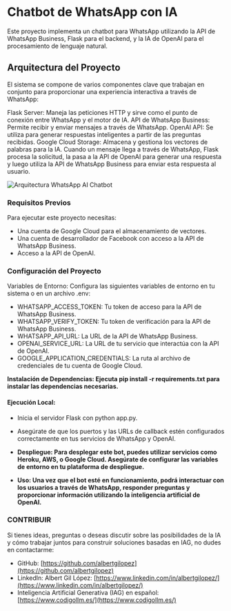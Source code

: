 # Chatbot de WhatsApp con IA

Este proyecto implementa un chatbot para WhatsApp utilizando la API de WhatsApp Business, Flask para el backend, y la IA de OpenAI para el procesamiento de lenguaje natural.

## Arquitectura del Proyecto

El sistema se compone de varios componentes clave que trabajan en conjunto para proporcionar una experiencia interactiva a través de WhatsApp:

Flask Server: Maneja las peticiones HTTP y sirve como el punto de conexión entre WhatsApp y el motor de IA.
API de WhatsApp Business: Permite recibir y enviar mensajes a través de WhatsApp.
OpenAI API: Se utiliza para generar respuestas inteligentes a partir de las preguntas recibidas.
Google Cloud Storage: Almacena y gestiona los vectores de palabras para la IA.
Cuando un mensaje llega a través de WhatsApp, Flask procesa la solicitud, la pasa a la API de OpenAI para generar una respuesta y luego utiliza la API de WhatsApp Business para enviar esta respuesta al usuario.

![Arquitectura WhatsApp AI Chatbot]([URL_DE_LA_IMAGEN](https://github.com/albertgilopez/chatbot-ai/blob/main/whatsapp-ai-chatbot-arquitectura.png))

### Requisitos Previos

Para ejecutar este proyecto necesitas:

- Una cuenta de Google Cloud para el almacenamiento de vectores.
- Una cuenta de desarrollador de Facebook con acceso a la API de WhatsApp Business.
- Acceso a la API de OpenAI.

### Configuración del Proyecto

Variables de Entorno: Configura las siguientes variables de entorno en tu sistema o en un archivo .env:

- WHATSAPP_ACCESS_TOKEN: Tu token de acceso para la API de WhatsApp Business.
- WHATSAPP_VERIFY_TOKEN: Tu token de verificación para la API de WhatsApp Business.
- WHATSAPP_API_URL: La URL de la API de WhatsApp Business.
- OPENAI_SERVICE_URL: La URL de tu servicio que interactúa con la API de OpenAI.
- GOOGLE_APPLICATION_CREDENTIALS: La ruta al archivo de credenciales de tu cuenta de Google Cloud.

**Instalación de Dependencias: Ejecuta pip install -r requirements.txt para instalar las dependencias necesarias.**

#### Ejecución Local:

- Inicia el servidor Flask con python app.py.
- Asegúrate de que los puertos y las URLs de callback estén configurados correctamente en tus servicios de WhatsApp y OpenAI.

- **Despliegue: Para desplegar este bot, puedes utilizar servicios como Heroku, AWS, o Google Cloud. Asegúrate de configurar las variables de entorno en tu plataforma de despliegue.**

- **Uso: Una vez que el bot esté en funcionamiento, podrá interactuar con los usuarios a través de WhatsApp, responder preguntas y proporcionar información utilizando la inteligencia artificial de OpenAI.**

### CONTRIBUIR

Si tienes ideas, preguntas o deseas discutir sobre las posibilidades de la IA y cómo trabajar juntos para construir soluciones basadas en IAG, no dudes en contactarme:

- GitHub: [https://github.com/albertgilopez](https://github.com/albertgilopez)
- LinkedIn: Albert Gil López: [https://www.linkedin.com/in/albertgilopez/](https://www.linkedin.com/in/albertgilopez/)
- Inteligencia Artificial Generativa (IAG) en español: [https://www.codigollm.es/](https://www.codigollm.es/)
